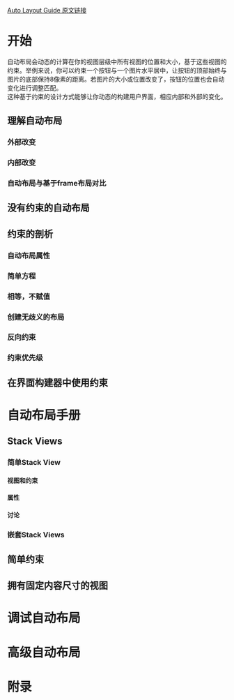 [Auto Layout Guide 原文链接](https://developer.apple.com/library/content/documentation/UserExperience/Conceptual/AutolayoutPG/index.html#//apple_ref/doc/uid/TP40010853)

# 开始
自动布局会动态的计算在你的视图层级中所有视图的位置和大小，基于这些视图的约束。举例来说，你可以约束一个按钮与一个图片水平居中，让按钮的顶部始终与图片的底部保持8像素的距离。若图片的大小或位置改变了，按钮的位置也会自动变化进行调整匹配。  
这种基于约束的设计方式能够让你动态的构建用户界面，相应内部和外部的变化。
## 理解自动布局

### 外部改变

### 内部改变

### 自动布局与基于frame布局对比

## 没有约束的自动布局

## 约束的剖析

### 自动布局属性

### 简单方程

### 相等，不赋值

### 创建无歧义的布局

### 反向约束

### 约束优先级



## 在界面构建器中使用约束

# 自动布局手册

## Stack Views

### 简单Stack View

#### 视图和约束

#### 属性

#### 讨论

### 嵌套Stack Views

## 简单约束

## 拥有固定内容尺寸的视图

# 调试自动布局

# 高级自动布局

# 附录